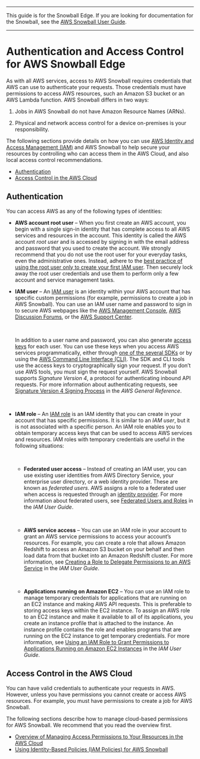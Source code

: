 --------

This guide is for the Snowball Edge\. If you are looking for documentation for the Snowball, see the [AWS Snowball User Guide](https://docs.aws.amazon.com/snowball/latest/ug/whatissnowball.html)\.

--------

# Authentication and Access Control for AWS Snowball Edge<a name="authentication-and-access-control"></a>

As with all AWS services, access to AWS Snowball requires credentials that AWS can use to authenticate your requests\. Those credentials must have permissions to access AWS resources, such an Amazon S3 bucket or an AWS Lambda function\. AWS Snowball differs in two ways:

1. Jobs in AWS Snowball do not have Amazon Resource Names \(ARNs\)\.

1. Physical and network access control for a device on\-premises is your responsibility\.

The following sections provide details on how you can use [AWS Identity and Access Management \(IAM\)](https://docs.aws.amazon.com/IAM/latest/UserGuide/) and AWS Snowball to help secure your resources by controlling who can access them in the AWS Cloud, and also local access control recommendations\.
+ [Authentication](#authentication)
+ [Access Control in the AWS Cloud](#access-control)

## Authentication<a name="authentication"></a>

You can access AWS as any of the following types of identities:
+ **AWS account root user** – When you first create an AWS account, you begin with a single sign\-in identity that has complete access to all AWS services and resources in the account\. This identity is called the AWS account *root user* and is accessed by signing in with the email address and password that you used to create the account\. We strongly recommend that you do not use the root user for your everyday tasks, even the administrative ones\. Instead, adhere to the [best practice of using the root user only to create your first IAM user](https://docs.aws.amazon.com/IAM/latest/UserGuide/best-practices.html#create-iam-users)\. Then securely lock away the root user credentials and use them to perform only a few account and service management tasks\.
+ **IAM user** – An [IAM user](https://docs.aws.amazon.com/IAM/latest/UserGuide/id_users.html) is an identity within your AWS account that has specific custom permissions \(for example, permissions to create a job in AWS Snowball\)\. You can use an IAM user name and password to sign in to secure AWS webpages like the [AWS Management Console](https://console.aws.amazon.com/), [AWS Discussion Forums](https://forums.aws.amazon.com/), or the [AWS Support Center](https://console.aws.amazon.com/support/home#/)\.

   

  In addition to a user name and password, you can also generate [access keys](https://docs.aws.amazon.com/IAM/latest/UserGuide/id_credentials_access-keys.html) for each user\. You can use these keys when you access AWS services programmatically, either through [one of the several SDKs](https://aws.amazon.com/tools/) or by using the [AWS Command Line Interface \(CLI\)](https://aws.amazon.com/cli/)\. The SDK and CLI tools use the access keys to cryptographically sign your request\. If you don’t use AWS tools, you must sign the request yourself\. AWS Snowball supports *Signature Version 4*, a protocol for authenticating inbound API requests\. For more information about authenticating requests, see [Signature Version 4 Signing Process](https://docs.aws.amazon.com/general/latest/gr/signature-version-4.html) in the *AWS General Reference*\.

   
+ **IAM role** – An [IAM role](https://docs.aws.amazon.com/IAM/latest/UserGuide/id_roles.html) is an IAM identity that you can create in your account that has specific permissions\. It is similar to an *IAM user*, but it is not associated with a specific person\. An IAM role enables you to obtain temporary access keys that can be used to access AWS services and resources\. IAM roles with temporary credentials are useful in the following situations:

   
  + **Federated user access** – Instead of creating an IAM user, you can use existing user identities from AWS Directory Service, your enterprise user directory, or a web identity provider\. These are known as *federated users*\. AWS assigns a role to a federated user when access is requested through an [identity provider](https://docs.aws.amazon.com/IAM/latest/UserGuide/id_roles_providers.html)\. For more information about federated users, see [Federated Users and Roles](https://docs.aws.amazon.com/IAM/latest/UserGuide/introduction_access-management.html#intro-access-roles) in the *IAM User Guide*\. 

     
  + **AWS service access** – You can use an IAM role in your account to grant an AWS service permissions to access your account’s resources\. For example, you can create a role that allows Amazon Redshift to access an Amazon S3 bucket on your behalf and then load data from that bucket into an Amazon Redshift cluster\. For more information, see [Creating a Role to Delegate Permissions to an AWS Service](https://docs.aws.amazon.com/IAM/latest/UserGuide/id_roles_create_for-service.html) in the *IAM User Guide*\. 

      
  + **Applications running on Amazon EC2** – You can use an IAM role to manage temporary credentials for applications that are running on an EC2 instance and making AWS API requests\. This is preferable to storing access keys within the EC2 instance\. To assign an AWS role to an EC2 instance and make it available to all of its applications, you create an instance profile that is attached to the instance\. An instance profile contains the role and enables programs that are running on the EC2 instance to get temporary credentials\. For more information, see [Using an IAM Role to Grant Permissions to Applications Running on Amazon EC2 Instances](https://docs.aws.amazon.com/IAM/latest/UserGuide/id_roles_use_switch-role-ec2.html) in the *IAM User Guide*\. 

## Access Control in the AWS Cloud<a name="access-control"></a>

You can have valid credentials to authenticate your requests in AWS\. However, unless you have permissions you cannot create or access AWS resources\. For example, you must have permissions to create a job for AWS Snowball\.

The following sections describe how to manage cloud\-based permissions for AWS Snowball\. We recommend that you read the overview first\.
+ [Overview of Managing Access Permissions to Your Resources in the AWS Cloud](access-control-overview.md)
+ [Using Identity\-Based Policies \(IAM Policies\) for AWS Snowball](access-control-managing-permissions.md)